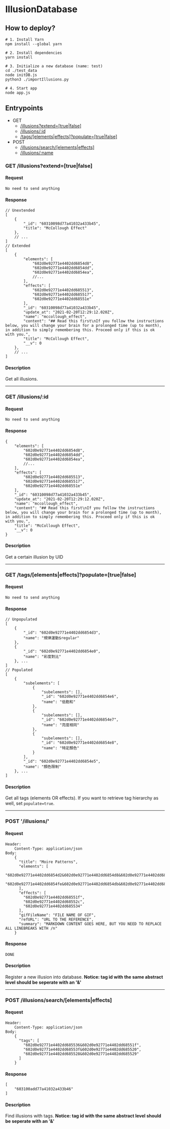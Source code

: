 # IllusionDatabase
## How to deploy?
```bash=
# 1. Install Yarn
npm install --global yarn

# 2. Install dependencies
yarn install

# 3. Initialize a new database (name: test)
cd ./test_data
node initDB.js
python3 ./importIllusions.py

# 4. Start app
node app.js
```
## Entrypoints
* GET
    * [/illusions?extend=[true|false]](#GET-illusionsextendtruefalse)
    * [/illusions/:id](#GET-illusionsid)
    * [/tags/[elements|effects]?populate=[true|false]](#GET-tagselementseffectspopulatetruefalse)
* POST
    * [/illusions/search/\[elements|effects\]](#POST-illusionssearchelementsffects)
    * [/illusions/:name](#POST-illusionsname)
### GET /illusions?extend=\[true|false\]
#### Request
```
No need to send anything
```
#### Response
```javascript=
// Unextended
[
    {
        "_id": "60310098d77a41032a433b45",
        "title": "McCollough Effect"
    },
    // ...
]
// Extended
[
    {
        "elements": [
            "602d0e92771e4402dd6854d8",
            "602d0e92771e4402dd6854dd",
            "602d0e92771e4402dd6854ea",
            //...
        ],
        "effects": [
            "602d0e92771e4402dd685513",
            "602d0e92771e4402dd685517",
            "602d0e92771e4402dd68551e"
        ],
        "_id": "60310098d77a41032a433b45",
        "update_at": "2021-02-20T12:29:12.020Z",
        "name": "mccollough_effect",
        "content": "## Read this first\nIf you follow the instructions below, you will change your brain for a prolonged time (up to month), in addition to simply remembering this. Proceed only if this is ok with you.",
        "title": "McCollough Effect",
        "__v": 0
    }, 
    // ...
]
```
#### Description
Get all illusions.


---

### GET /illusions/:id
#### Request
```
No need to send anything
```
#### Response
```javascript=
{
    "elements": [
        "602d0e92771e4402dd6854d8",
        "602d0e92771e4402dd6854dd",
        "602d0e92771e4402dd6854ea",
        //...
    ],
    "effects": [
        "602d0e92771e4402dd685513",
        "602d0e92771e4402dd685517",
        "602d0e92771e4402dd68551e"
    ],
    "_id": "60310098d77a41032a433b45",
    "update_at": "2021-02-20T12:29:12.020Z",
    "name": "mccollough_effect",
    "content": "## Read this first\nIf you follow the instructions below, you will change your brain for a prolonged time (up to month), in addition to simply remembering this. Proceed only if this is ok with you.",
    "title": "McCollough Effect",
    "__v": 0
}
```
#### Description
Get a certain illusion by UID

---
### GET /tags/\[elements|effects\]?populate=\[true|false\]
#### Request
```
No need to send anything
```
#### Response
```javascript=
// Unpopulated
[
    {
        "_id": "602d0e92771e4402dd6854d3",
        "name": "規律運動$regular"
    },
    {
        "_id": "602d0e92771e4402dd6854e0",
        "name": "彩度對比"
    }, ...
]
// Populated
[
    {
        "subelements": [
            {
                "subelements": [],
                "_id": "602d0e92771e4402dd6854e6",
                "name": "低飽和"
            },
            {
                "subelements": [],
                "_id": "602d0e92771e4402dd6854e7",
                "name": "亮度相同"
            },
            {
                "subelements": [],
                "_id": "602d0e92771e4402dd6854e8",
                "name": "特定顏色"
            }
        ],
        "_id": "602d0e92771e4402dd6854e5",
        "name": "顏色限制"
    }, ...
]
```
#### Description
Get all tags (elements OR effects).
If you want to retrieve tag hierarchy as well, set `populate=true`.

---

### POST '/illusions/'
#### Request
```
Header:
    Content-Type: application/json
Body:
    {
      "title": "Moire Patterns",
      "elements": [
        "602d0e92771e4402dd6854d2&602d0e92771e4402dd6854d8&602d0e92771e4402dd6854ea&602d0e92771e4402dd6854f3&602d0e92771e4402dd685501",
        "602d0e92771e4402dd6854fe&602d0e92771e4402dd6854db&602d0e92771e4402dd6854f4&602d0e92771e4402dd685505&602d0e92771e4402dd685508"
      ],
      "effects": [
        "602d0e92771e4402dd68551f",
        "602d0e92771e4402dd68552c",
        "602d0e92771e4402dd685534"
      ],
      "gifFileName": "FILE NAME OF GIF",
      "refURL": "URL TO THE REFERENCE",
      "summary": "MARKDOWN CONTENT GOES HERE, BUT YOU NEED TO REPLACE ALL LINEBREAKS WITH /n"
    }
```
#### Response
```
DONE
```
#### Description
Register a new illusion into database. 
**Notice: tag id with the same abstract level should be seperate with an '&'** 

---

### POST /illusions/search/\[elements|effects\]
#### Request
```
Header:
    Content-Type: application/json
Body:
    {
      "tags": [
        "602d0e92771e4402dd685536&602d0e92771e4402dd68551f",
        "602d0e92771e4402dd68553f&602d0e92771e4402dd685520",
        "602d0e92771e4402dd685528&602d0e92771e4402dd685529"
      ]
    }
```
#### Response
```javascript=
[
    "603100add77a41032a433b46"
]
```
#### Description
Find illusions with tags.
**Notice: tag id with the same abstract level should be seperate with an '&'** 